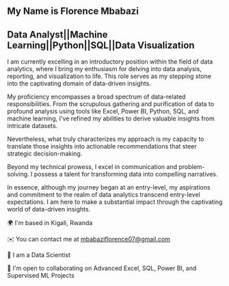 ## My Name is Florence Mbabazi
## Data Analyst||Machine Learning||Python||SQL||Data Visualization
I am currently excelling in an introductory position within the field of data analytics, where I bring my enthusiasm for delving into data analysis, reporting, and visualization to life. This role serves as my stepping stone into the captivating domain of data-driven insights.

My proficiency encompasses a broad spectrum of data-related responsibilities. From the scrupulous gathering and purification of data to profound analysis using tools like Excel, Power BI, Python, SQL, and machine learning, I've refined my abilities to derive valuable insights from intricate datasets.

Nevertheless, what truly characterizes my approach is my capacity to translate those insights into actionable recommendations that steer strategic decision-making.

Beyond my technical prowess, I excel in communication and problem-solving. I possess a talent for transforming data into compelling narratives.

In essence, although my journey began at an entry-level, my aspirations and commitment to the realm of data analytics transcend entry-level expectations. I am here to make a substantial impact through the captivating world of data-driven insights.

🌍  I'm based in Kigali, Rwanda

✉️  You can contact me at mbabaziflorence07@gmail.com

🧠  I am a Data Scientist

🤝  I'm open to collaborating on Advanced Excel, SQL, Power BI, and Supervised ML Projects
